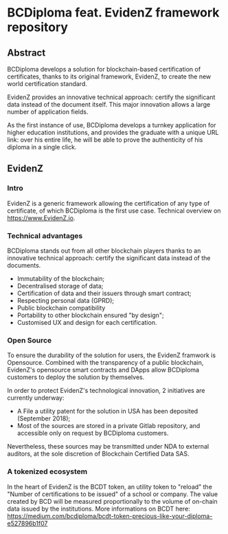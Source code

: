 # BCDiploma feat. EvidenZ framework repository

## Abstract

BCDiploma develops a solution for blockchain-based certification of certificates, thanks to its original framework, EvidenZ, to create the new world certification standard.
 
EvidenZ provides an innovative technical approach: certify the significant data instead of the document itself. This major innovation allows a large number of application fields.
 
As the first instance of use, BCDiploma develops a turnkey application for higher education institutions, and provides the graduate with a unique URL link: over his entire life, he will be able to prove the authenticity of his diploma in a single click.

## EvidenZ

### Intro

EvidenZ is a generic framework allowing the certification of any type of certificate, of which BCDiploma is the first use case. Technical overview on https://www.EvidenZ.io.

### Technical advantages

BCDiploma stands out from all other blockchain players thanks to an innovative technical approach: certify the significant data instead of the documents.

* Immutability of the blockchain;
* Decentralised storage of data;
* Certification of data and their issuers through smart contract;
* Respecting personal data (GPRD);
* Public blockchain compatibility
* Portability to other blockchain ensured "by design";
* Customised UX and design for each certification.

### Open Source

To ensure the durability of the solution for users, the EvidenZ framwork is Opensource. Combined with the transparency of a public blockchain, EvidenZ's opensource smart contracts and DApps allow BCDiploma customers to deploy the solution by themselves.

In order to protect EvidenZ's technological innovation, 2 initiatives are currently underway:
* A File a utility patent for the solution in USA has been deposited (September 2018);
* Most of the sources are stored in a private Gitlab  repository, and accessible only on request by BCDiploma customers.

Nevertheless, these sources may be transmitted under NDA to external auditors, at the sole discretion of Blockchain Certified Data SAS.

### A tokenized ecosystem

In the heart of EvidenZ is the BCDT token, an utility token to "reload" the "Number of certifications to be issued" of a school or company. The value created by BCD will be measured proportionally to the volume of on-chain data issued by the institutions. More informations on BCDT here: https://medium.com/bcdiploma/bcdt-token-precious-like-your-diploma-e527896b1f07
